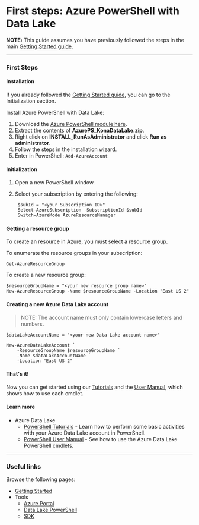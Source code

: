# First steps: Azure PowerShell with Data Lake

**NOTE:** This guide assumes you have previously followed the steps in the main [Getting Started guide](../GettingStarted.md).

------------

### First Steps
#### Installation
If you already followed the [Getting Started guide](../GettingStarted.md), you can go to the Initialization section.

Install Azure PowerShell with Data Lake:

1. Download the [Azure PowerShell module here](https://github.com/MicrosoftBigData/AzureDataLake/releases).
1. Extract the contents of **AzurePS_KonaDataLake.zip**.
1. Right click on **INSTALL_RunAsAdministrator** and click **Run as administrator**.
1. Follow the steps in the installation wizard.
1. Enter in PowerShell: ``Add-AzureAccount``


#### Initialization
1. Open a new PowerShell window.
1. Select your subscription by entering the following:

        $subId = "<your Subscription ID>"
        Select-AzureSubscription -SubscriptionId $subId
        Switch-AzureMode AzureResourceManager


#### Getting a resource group
To create an resource in Azure, you must select a resource group.

To enumerate the resource groups in your subscription:
    
    Get-AzureResourceGroup
    
To create a new resource group:

    $resourceGroupName = "<your new resource group name>"
    New-AzureResourceGroup -Name $resourceGroupName -Location "East US 2"
    

#### Creating a new Azure Data Lake account

> NOTE: The account name must only contain lowercase letters and numbers.

    $dataLakeAccountName = "<your new Data Lake account name>"
    
    New-AzureDataLakeAccount `
        -ResourceGroupName $resourceGroupName `
        -Name $dataLakeAccountName `
        -Location "East US 2"

#### That's it!

Now you can get started using our [Tutorials](Tutorials.md) and the [User Manual](UserManual.md), which shows how to use each cmdlet.

#### Learn more

* Azure Data Lake
    * [PowerShell Tutorials](https://github.com/MicrosoftBigData/AzureDataLake/blob/master/docs/PowerShell/Tutorials.md) - Learn how to perform some basic activities with your Azure Data Lake account in PowerShell.
    * [PowerShell User Manual](https://github.com/MicrosoftBigData/AzureDataLake/tree/master/docs/PowerShell/UserManual.md) - See how to use the Azure Data Lake PowerShell cmdlets.

------------

### Useful links

Browse the following pages:

* [Getting Started](../GettingStarted.md)
* Tools
    * [Azure Portal](../AzurePortal/FirstSteps.md)
    * [Data Lake PowerShell](../PowerShell/FirstSteps.md)
    * [SDK](../SDK/FirstSteps.md)
